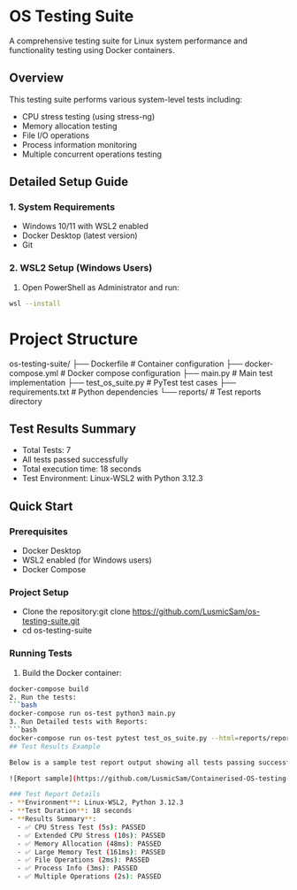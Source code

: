# OS Testing Suite

A comprehensive testing suite for Linux system performance and functionality testing using Docker containers.

## Overview

This testing suite performs various system-level tests including:
- CPU stress testing (using stress-ng)
- Memory allocation testing
- File I/O operations
- Process information monitoring
- Multiple concurrent operations testing

## Detailed Setup Guide

### 1. System Requirements
- Windows 10/11 with WSL2 enabled
- Docker Desktop (latest version)
- Git

### 2. WSL2 Setup (Windows Users)
1. Open PowerShell as Administrator and run:
```bash
wsl --install
```
# Project Structure
os-testing-suite/
├── Dockerfile           # Container configuration
├── docker-compose.yml   # Docker compose configuration
├── main.py             # Main test implementation
├── test_os_suite.py    # PyTest test cases
├── requirements.txt    # Python dependencies
└── reports/           # Test reports directory
## Test Results Summary
- Total Tests: 7
- All tests passed successfully
- Total execution time: 18 seconds
- Test Environment: Linux-WSL2 with Python 3.12.3

## Quick Start

### Prerequisites
- Docker Desktop
- WSL2 enabled (for Windows users)
- Docker Compose
### Project Setup
- Clone the repository:git clone https://github.com/LusmicSam/os-testing-suite.git
- cd os-testing-suite

### Running Tests

1. Build the Docker container:
```bash
docker-compose build
2. Run the tests:
```bash
docker-compose run os-test python3 main.py
3. Run Detailed tests with Reports:
```bash
docker-compose run os-test pytest test_os_suite.py --html=reports/report.html
## Test Results Example

Below is a sample test report output showing all tests passing successfully:

![Report sample](https://github.com/LusmicSam/Containerised-OS-testing-suit/blob/main/docs/image.png)

### Test Report Details
- **Environment**: Linux-WSL2, Python 3.12.3
- **Test Duration**: 18 seconds
- **Results Summary**:
  - ✅ CPU Stress Test (5s): PASSED
  - ✅ Extended CPU Stress (10s): PASSED
  - ✅ Memory Allocation (48ms): PASSED
  - ✅ Large Memory Test (161ms): PASSED
  - ✅ File Operations (2ms): PASSED
  - ✅ Process Info (3ms): PASSED
  - ✅ Multiple Operations (2s): PASSED


